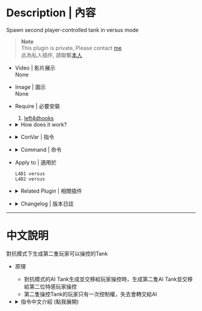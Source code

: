 # Description | 內容
Spawn second player-controlled tank in versus mode

> __Note__ <br/>
This plugin is private, Please contact [me](https://github.com/fbef0102/Game-Private_Plugin#私人插件列表-private-plugins-list)<br/>
此為私人插件, 請聯繫[本人](https://github.com/fbef0102/Game-Private_Plugin#私人插件列表-private-plugins-list)

* Video | 影片展示
<br/>None

* Image | 圖示
<br/>None

* Require | 必要安裝
	1. [left4dhooks](https://forums.alliedmods.net/showthread.php?t=321696)

* <details><summary>How does it work?</summary>

	* When player is about to be the tank (X will get tank), second tank will spawn and controlled by second infected player
	* Second tank player only has one control. Once lose all frustration, pass tank to AI
</details>

* <details><summary>ConVar | 指令</summary>

	* cfg/sourcemod/l4d_doubletank.cfg
		```php
		// 0=Plugin off, 1=Plugin on.
		l4d_doubletank_enable "1"
		```
</details>

* <details><summary>Command | 命令</summary>

	None
</details>

* Apply to | 適用於
	```
	L4D1 versus
	L4D2 versus
	```
	
* <details><summary>Related Plugin | 相關插件</summary>

	1. [versusbosses_ifier](/Plugin_插件/Versus_對抗模式/versusbosses_ifier): Sets a tank and witch spawn point on every map in versus
    	> 對抗模式下每一張地圖挑選隨機路程生成一隻Tank與一個Witch
</details>

* <details><summary>Changelog | 版本日誌</summary>

	* v1.0
	    * Initial Release
</details>

- - - -
# 中文說明
對抗模式下生成第二隻玩家可以操控的Tank

* 原理
	* 對抗模式的AI Tank生成並交移給玩家操控時，生成第二隻AI Tank並交移給第二位特感玩家操控
	* 第二隻操控Tank的玩家只有一次控制權，失去會轉交給AI

* <details><summary>指令中文介紹 (點我展開)</summary>

	* cfg/sourcemod/l4d_doubletank.cfg
		```php
		// 0=關閉插件, 1=啟動插件
		l4d_doubletank_enable "1"
		```
</details>
